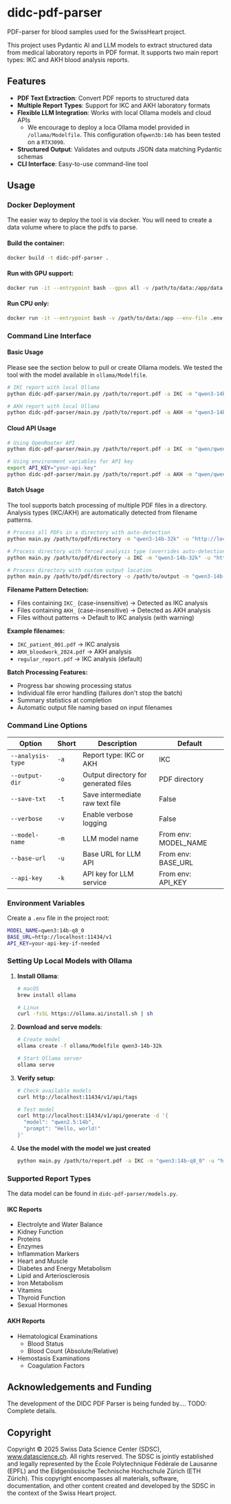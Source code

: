 # didc-pdf-parser

PDF-parser for blood samples used for the SwissHeart project.

This project uses Pydantic AI and LLM models to extract structured data from medical laboratory reports in PDF format. It supports two main report types: IKC and AKH blood analysis reports.

## Features

- **PDF Text Extraction**: Convert PDF reports to structured data
- **Multiple Report Types**: Support for IKC and AKH laboratory formats
- **Flexible LLM Integration**: Works with local Ollama models and cloud APIs
    - We encourage to deploy a loca Ollama model provided in `/ollama/Modelfile`. This configuration of`qwen3b:14b` has been tested on a `RTX3090`.
- **Structured Output**: Validates and outputs JSON data matching Pydantic schemas
- **CLI Interface**: Easy-to-use command-line tool

## Usage

### Docker Deployment

The easier way to deploy the tool is via docker. You will need to create a data volume where to place the pdfs to parse. 

#### Build the container:

```bash
docker build -t didc-pdf-parser .
```

#### Run with GPU support:

```bash
docker run -it --entrypoint bash --gpus all -v /path/to/data:/app/data --env-file .env didc-pdf-parser
```

#### Run CPU only:

```bash
docker run -it --entrypoint bash -v /path/to/data:/app --env-file .env didc-pdf-parser
```

### Command Line Interface

#### Basic Usage

Please see the section below to pull or create Ollama models. We tested the tool with the model available in `ollama/Modelfile`.

```bash
# IKC report with local Ollama
python didc-pdf-parser/main.py /path/to/report.pdf -a IKC -m "qwen3-14b-32k" -u "http://localhost:11434/v1" --save-txt --verbose

# AKH report with local Ollama
python didc-pdf-parser/main.py /path/to/report.pdf -a AKH -m "qwen3-14b-32k" -u "http://localhost:11434/v1" --save-txt --verbose
```

#### Cloud API Usage

```bash
# Using OpenRouter API
python didc-pdf-parser/main.py /path/to/report.pdf -a IKC -m "qwen/qwen3-14b" -u "https://openrouter.ai/api/v1" -k "your-api-key" --save-txt --verbose

# Using environment variables for API key
export API_KEY="your-api-key"
python didc-pdf-parser/main.py /path/to/report.pdf -a AKH -m "qwen/qwen3-14b" -u "https://openrouter.ai/api/v1" --save-txt --verbose
```

#### Batch Usage

The tool supports batch processing of multiple PDF files in a directory. Analysis types (IKC/AKH) are automatically detected from filename patterns.

```bash
# Process all PDFs in a directory with auto-detection
python main.py /path/to/pdf/directory -m "qwen3-14b-32k" -u "http://localhost:11434/v1" --save-txt --verbose

# Process directory with forced analysis type (overrides auto-detection)
python main.py /path/to/pdf/directory -a IKC -m "qwen3-14b-32k" -u "http://localhost:11434/v1"

# Process directory with custom output location
python main.py /path/to/pdf/directory -o /path/to/output -m "qwen3-14b-32k" -u "http://localhost:11434/v1"
```

**Filename Pattern Detection:**
- Files containing `IKC_` (case-insensitive) → Detected as IKC analysis
- Files containing `AKH_` (case-insensitive) → Detected as AKH analysis
- Files without patterns → Default to IKC analysis (with warning)

**Example filenames:**
- `IKC_patient_001.pdf` → IKC analysis
- `AKH_bloodwork_2024.pdf` → AKH analysis
- `regular_report.pdf` → IKC analysis (default)

**Batch Processing Features:**
- Progress bar showing processing status
- Individual file error handling (failures don't stop the batch)
- Summary statistics at completion
- Automatic output file naming based on input filenames


### Command Line Options

| Option | Short | Description | Default |
|--------|-------|-------------|---------|
| `--analysis-type` | `-a` | Report type: IKC or AKH | IKC |
| `--output-dir` | `-o` | Output directory for generated files | PDF directory |
| `--save-txt` | `-t` | Save intermediate raw text file | False |
| `--verbose` | `-v` | Enable verbose logging | False |
| `--model-name` | `-m` | LLM model name | From env: MODEL_NAME |
| `--base-url` | `-u` | Base URL for LLM API | From env: BASE_URL |
| `--api-key` | `-k` | API key for LLM service | From env: API_KEY |

### Environment Variables

Create a `.env` file in the project root:

```bash
MODEL_NAME=qwen3:14b-q8_0
BASE_URL=http://localhost:11434/v1
API_KEY=your-api-key-if-needed
```

### Setting Up Local Models with Ollama

1. **Install Ollama**:
   ``` bash
   # macOS
   brew install ollama
   
   # Linux
   curl -fsSL https://ollama.ai/install.sh | sh
   ```

2. **Download and serve models**:
   ``` bash
   # Create model
   ollama create -f ollama/Modelfile qwen3-14b-32k
   
   # Start Ollama server
   ollama serve
   ```

3. **Verify setup**:
   ```bash
   # Check available models
   curl http://localhost:11434/v1/api/tags
   
   # Test model
   curl http://localhost:11434/v1/api/generate -d '{
     "model": "qwen2.5:14b",
     "prompt": "Hello, world!"
   }'
   ```

4. **Use the model with the model we just created**

    ```bash
    python main.py /path/to/report.pdf -a IKC -m "qwen3:14b-q8_0" -u "http://localhost:11434/v1" --save-txt --verbose
    ```

### Supported Report Types

The data model can be found in `didc-pdf-parser/models.py`.

#### IKC Reports

- Electrolyte and Water Balance
- Kidney Function
- Proteins
- Enzymes
- Inflammation Markers
- Heart and Muscle
- Diabetes and Energy Metabolism
- Lipid and Arteriosclerosis
- Iron Metabolism
- Vitamins
- Thyroid Function
- Sexual Hormones

#### AKH Reports

- Hematological Examinations
  - Blood Status
  - Blood Count (Absolute/Relative)
- Hemostasis Examinations
  - Coagulation Factors

## Acknowledgements and Funding
The development of the DIDC PDF Parser is being funded by.... TODO: Complete details. 


## Copyright
Copyright © 2025 Swiss Data Science Center (SDSC), www.datascience.ch. All rights reserved. The SDSC is jointly established and legally represented by the École Polytechnique Fédérale de Lausanne (EPFL) and the Eidgenössische Technische Hochschule Zürich (ETH Zürich). This copyright encompasses all materials, software, documentation, and other content created and developed by the SDSC in the context of the Swiss Heart project.